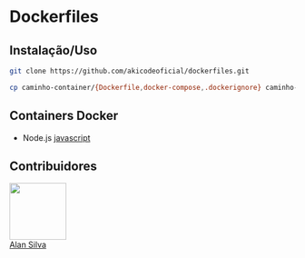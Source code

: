 # Dockerfiles

## Instalação/Uso

```bash
git clone https://github.com/akicodeoficial/dockerfiles.git
```

```bash
cp caminho-container/{Dockerfile,docker-compose,.dockerignore} caminho-seu-projeto/
```

## Containers Docker

*  Node.js [javascript](./containers/javascript/node/Dockerfile)

## Contribuidores

<div>
  <img src="https://avatars.githubusercontent.com/u/126093767?v=4" width="100" />
  <br />
  <a href="https://github.com/akicodeoficial">Alan Silva</a>
</div>
